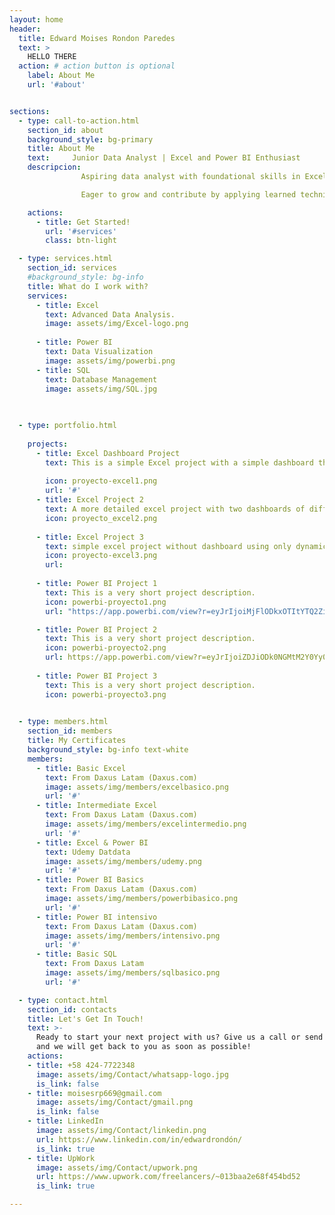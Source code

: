 ```yaml
---
layout: home
header:
  title: Edward Moises Rondon Paredes
  text: >
    HELLO THERE
  action: # action button is optional
    label: About Me
    url: '#about'


sections:
  - type: call-to-action.html
    section_id: about
    background_style: bg-primary
    title: About Me
    text:     Junior Data Analyst | Excel and Power BI Enthusiast
    descripcion:
                Aspiring data analyst with foundational skills in Excel, Power BI, and data visualization. Passionate about transforming raw data into meaningful insights            through interactive dashboards and clear visuals. Skilled in basic data cleaning, analysis, and creating reports to support decision-making.  

                Eager to grow and contribute by applying learned techniques and exploring innovative solutions to data challenges. Committed to delivering reliable and detail-oriented work while continuously improving and gaining expertise in the field.

    actions:
      - title: Get Started!
        url: '#services'
        class: btn-light

  - type: services.html
    section_id: services
    #background_style: bg-info
    title: What do I work with?
    services:
      - title: Excel
        text: Advanced Data Analysis.
        image: assets/img/Excel-logo.png
        
      - title: Power BI
        text: Data Visualization
        image: assets/img/powerbi.png
      - title: SQL
        text: Database Management
        image: assets/img/SQL.jpg
        
    

  - type: portfolio.html
    
    projects:
      - title: Excel Dashboard Project 
        text: This is a simple Excel project with a simple dashboard that updates when you update the database
      
        icon: proyecto-excel1.png
        url: '#'
      - title: Excel Project 2
        text: A more detailed excel project with two dashboards of different reports
        icon: proyecto_excel2.png
        
      - title: Excel Project 3
        text: simple excel project without dashboard using only dynamic tables and few formulas to do the analysis
        icon: proyecto-excel3.png
        url:
        
      - title: Power BI Project 1 
        text: This is a very short project description.
        icon: powerbi-proyecto1.png
        url: "https://app.powerbi.com/view?r=eyJrIjoiMjFlODkxOTItYTQ2Zi00NWQ1LThiODAtZTYzYmUzODQ0NTI2IiwidCI6ImRjMjVjYjUzLTAxNDktNDM0OC1hMjFkLWU1NGVjZjkwZWY2NyIsImMiOjR9"

      - title: Power BI Project 2
        text: This is a very short project description.
        icon: powerbi-proyecto2.png
        url: https://app.powerbi.com/view?r=eyJrIjoiZDJiODk0NGMtM2Y0Yy00ZDQ2LWE4YzktMDQzOGEzODExNzQ4IiwidCI6ImRjMjVjYjUzLTAxNDktNDM0OC1hMjFkLWU1NGVjZjkwZWY2NyIsImMiOjR9
        
      - title: Power BI Project 3
        text: This is a very short project description.
        icon: powerbi-proyecto3.png
        

  - type: members.html
    section_id: members
    title: My Certificates
    background_style: bg-info text-white
    members:
      - title: Basic Excel
        text: From Daxus Latam (Daxus.com)
        image: assets/img/members/excelbasico.png
        url: '#'
      - title: Intermediate Excel
        text: From Daxus Latam (Daxus.com)
        image: assets/img/members/excelintermedio.png
        url: '#'
      - title: Excel & Power BI
        text: Udemy Datdata
        image: assets/img/members/udemy.png
        url: '#'
      - title: Power BI Basics
        text: From Daxus Latam (Daxus.com)
        image: assets/img/members/powerbibasico.png
        url: '#'
      - title: Power BI intensivo
        text: From Daxus Latam (Daxus.com)
        image: assets/img/members/intensivo.png
        url: '#'
      - title: Basic SQL
        text: From Daxus Latam
        image: assets/img/members/sqlbasico.png
        url: '#'

  - type: contact.html
    section_id: contacts
    title: Let's Get In Touch!
    text: >-
      Ready to start your next project with us? Give us a call or send us an email
      and we will get back to you as soon as possible!
    actions:
    - title: +58 424-7722348
      image: assets/img/Contact/whatsapp-logo.jpg
      is_link: false
    - title: moisesrp669@gmail.com
      image: assets/img/Contact/gmail.png
      is_link: false
    - title: LinkedIn
      image: assets/img/Contact/linkedin.png
      url: https://www.linkedin.com/in/edwardrondón/
      is_link: true
    - title: UpWork
      image: assets/img/Contact/upwork.png
      url: https://www.upwork.com/freelancers/~013baa2e68f454bd52
      is_link: true

---
```

